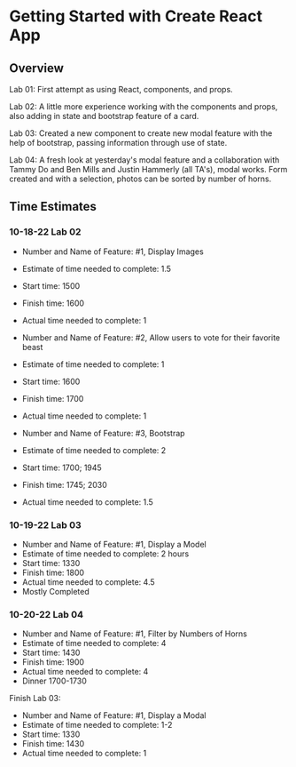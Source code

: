 # Getting Started with Create React App

## Overview

Lab 01:  First attempt as using React, components, and props.

Lab 02:  A little more experience working with the components and props, also adding in state and bootstrap feature of a card.

Lab 03:  Created a new component to create new modal feature with the help of bootstrap, passing information through use of state.

Lab 04:  A fresh look at yesterday's modal feature and a collaboration with Tammy Do and Ben Mills and Justin Hammerly (all TA's), modal works.  Form created and with a selection, photos can be sorted by number of horns.

## Time Estimates

### 10-18-22 Lab 02

- Number and Name of Feature:  #1, Display Images
- Estimate of time needed to complete:  1.5
- Start time:  1500
- Finish time:  1600
- Actual time needed to complete: 1

- Number and Name of Feature:  #2, Allow users to vote for their favorite beast
- Estimate of time needed to complete:  1
- Start time:  1600
- Finish time:  1700
- Actual time needed to complete:  1

- Number and Name of Feature:  #3, Bootstrap
- Estimate of time needed to complete:  2
- Start time:  1700;  1945
- Finish time:  1745;  2030
- Actual time needed to complete:  1.5

### 10-19-22 Lab 03

- Number and Name of Feature:  #1, Display a Model
- Estimate of time needed to complete:  2 hours
- Start time:  1330
- Finish time:  1800
- Actual time needed to complete:  4.5
- Mostly Completed

### 10-20-22 Lab 04

- Number and Name of Feature:  #1, Filter by Numbers of Horns
- Estimate of time needed to complete:  4
- Start time:  1430
- Finish time:  1900
- Actual time needed to complete:  4
- Dinner 1700-1730

Finish Lab 03:

- Number and Name of Feature:  #1, Display a Modal
- Estimate of time needed to complete:  1-2
- Start time:  1330
- Finish time:  1430
- Actual time needed to complete:  1
